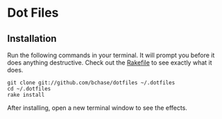 # Dot Files

## Installation

Run the following commands in your terminal. It will prompt you before it does anything destructive. Check out the [Rakefile](https://github.com/bchase/dotfiles/blob/custom-bash-zsh/Rakefile) to see exactly what it does.

```terminal
git clone git://github.com/bchase/dotfiles ~/.dotfiles
cd ~/.dotfiles
rake install
```

After installing, open a new terminal window to see the effects.
